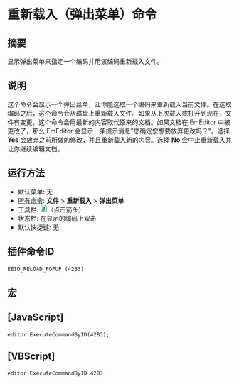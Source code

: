 # 重新载入（弹出菜单）命令

## 摘要

显示弹出菜单来指定一个编码并用该编码重新载入文件。

## 说明

这个命令会显示一个弹出菜单，让你能选取一个编码来重新载入当前文件。在选取编码之后，这个命令会从磁盘上重新载入文件。如果从上次载入或打开到现在，文件有变更，这个命令会用最新的内容取代原来的文档。如果文档在 EmEditor 中被更改了，那么 EmEditor 会显示一条提示消息"您确定您想要放弃更改吗？"。选择 **Yes** 会放弃之前所做的修改，并且重新载入新的内容。选择 **No** 会中止重新载入并让你继续编辑文档。

## 运行方法

- 默认菜单: 无
- [所有命令](../tools/all_commands): **文件** \> **重新载入**
\> **弹出菜单**
- 工具栏: ![](../../images/reload.png)（点击箭头）
- 状态栏: 在显示的编码上双击
- 默认快捷键: 无

## 插件命令ID

```
EEID_RELOAD_POPUP (4283)
```

## 宏

## \[JavaScript\]

```
editor.ExecuteCommandByID(4283);
```

## \[VBScript\]

```
editor.ExecuteCommandByID 4283
```
